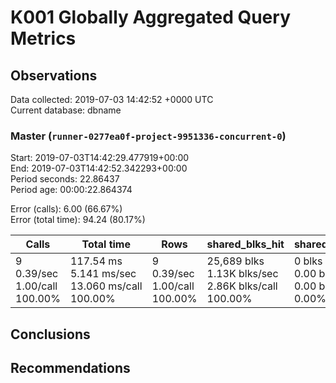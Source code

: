 # K001 Globally Aggregated Query Metrics

## Observations ##
Data collected: 2019-07-03 14:42:52 +0000 UTC  
Current database: dbname  



### Master (`runner-0277ea0f-project-9951336-concurrent-0`) ###
Start: 2019-07-03T14:42:29.477919+00:00  
End: 2019-07-03T14:42:52.342293+00:00  
Period seconds: 22.86437  
Period age: 00:00:22.864374  

Error (calls): 6.00 (66.67%)  
Error (total time): 94.24 (80.17%)

| Calls | Total&nbsp;time | Rows | shared_blks_hit | shared_blks_read | shared_blks_dirtied | shared_blks_written | blk_read_time | blk_write_time | kcache_reads | kcache_writes | kcache_user_time_ms | kcache_system_time |
|-------|------------|------|-----------------|------------------|---------------------|---------------------|---------------|----------------|--------------|---------------|---------------------|--------------------|
|9<br/>0.39/sec<br/>1.00/call<br/>100.00% |117.54&nbsp;ms<br/>5.141&nbsp;ms/sec<br/>13.060&nbsp;ms/call<br/>100.00% |9<br/>0.39/sec<br/>1.00/call<br/>100.00% |25,689&nbsp;blks<br/>1.13K&nbsp;blks/sec<br/>2.86K&nbsp;blks/call<br/>100.00% |0&nbsp;blks<br/>0.00&nbsp;blks/sec<br/>0.00&nbsp;blks/call<br/>0.00% |0&nbsp;blks<br/>0.00&nbsp;blks/sec<br/>0.00&nbsp;blks/call<br/>0.00% |0&nbsp;blks<br/>0.00&nbsp;blks/sec<br/>0.00&nbsp;blks/call<br/>0.00% |0.00&nbsp;ms<br/>0.000&nbsp;ms/sec<br/>0.000&nbsp;ms/call<br/>0.00% |0.00&nbsp;ms<br/>0.000&nbsp;ms/sec<br/>0.000&nbsp;ms/call<br/>0.00% |0.00&nbsp;bytes<br/>0.00&nbsp;bytes/sec<br/>0.00&nbsp;bytes/call<br/>0.00% |0.00&nbsp;bytes<br/>0.00&nbsp;bytes/sec<br/>0.00&nbsp;bytes/call<br/>0.00% |0.00&nbsp;ms<br/>0.000&nbsp;ms/sec<br/>0.000&nbsp;ms/call<br/>0.00% |0.00&nbsp;ms<br/>0.000&nbsp;ms/sec<br/>0.000&nbsp;ms/call<br/>0.00%|





## Conclusions ##


## Recommendations ##

